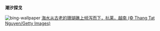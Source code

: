 
**潮汐探戈**

![bing-wallpaper](https://www.bing.com/th?id=OHR.HangRaiVietnam_ZH-CN1601428109_1920x1080.jpg)
[海水从古老的珊瑚礁上倾泻而下，杭莱，越南 (© Thang Tat Nguyen/Getty Images)](https://www.bing.com/search?q=%E5%AE%81%E9%A1%BA%E6%B5%B7%E7%8D%AD%E6%B4%9E&amp;form=hpcapt&amp;mkt=zh-cn)
  